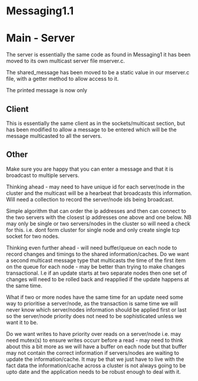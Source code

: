 # Messaging1.1

# Main - Server

The server is essentially the same code as found in Messaging1 it has been moved to its own multicast server file mserver.c.

The shared_message has been moved to be a static value in our mserver.c file, with a getter method to allow access to it.

The printed message is now only 

## Client 
This is essentially the same client as in the sockets/multicast section, but has been modified to allow a message to be entered which will be the message multicasted to all the servers.

## Other
Make sure you are happy that you can enter a message and that it is broadcast to multiple servers.

Thinking ahead - may need to have unique id for each server/node in the cluster and the multicast will be a hearbeat that broadcasts this information.
Will need a collection to record the server/node ids being broadcast.

Simple algorithm that can order the ip addresses and then can connect to the two servers with the closest ip addresses one above and one below. NB may only be single or two servers/nodes in the cluster so will need a check for this. i.e. dont form cluster for single node and only create single tcp socket for two nodes.

Thinking even further ahead - will need buffer/queue on each node to record changes and timings to the shared information/caches.
Do we want a second multicast message type that multicasts the time of the first item on the queue for each node - may be better than trying to make changes transactional. I.e if an update starts at two separate nodes then one set of changes will need to be rolled back and reapplied if the update happens at the same time.

What if two or more nodes have the same time for an update need some way to prioritise a server/node, as the transaction is same time we will never know which server/nodes information should be applied first or last so the server/node priority does not need to be sophisticated unless we want it to be.

Do we want writes to have priority over reads on a server/node i.e. may need mutex(s) to ensure writes occurr before a read - may need to think about this a bit more as we will have a buffer on each node but that buffer may not contain the correct information if servers/nodes are waiting to update the information/cache. It may be that we just have to live with the fact data the information/cache across a cluster is not always going to be upto date and the application needs to be robust enough to deal with it.